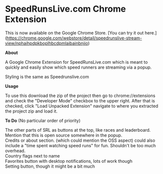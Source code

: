 SpeedRunsLive.com Chrome Extension
==================

This is now available on the Google Chrome Store. [You can try it out here.]
(https://chrome.google.com/webstore/detail/speedrunslive-stream-view/nphaihpdpkboplhbcdpmlaibainbnjio)

**About**

A Google Chrome Extension for SpeedRunsLive.com which is meant to quickly and easily show which speed runners 
are streaming via a popup.

Styling is the same as Speedrunslive.com

**Usage**

To use this download the zip of the project then go to chrome://extensions and check the "Developer Mode" checkbox 
to the upper right. After that is checked, click "Load Unpacked Extension" navigate to where you extracted the project 
zip and load it.


**To Do** (No particular order of priority)  

The other parts of SRL as buttons at the top, like races and leaderboard.  
Mention that this is open source somewhere in the popup.  
Credits or about section. (which could mention the OSS aspect) could also include a "time spent watching speed runs" for fun.
Shouldn't be too much overhead.  
Country flags next to name  
Favorites button with desktop notifications, lots of work though   
Setting button, though it might be a bit much  
